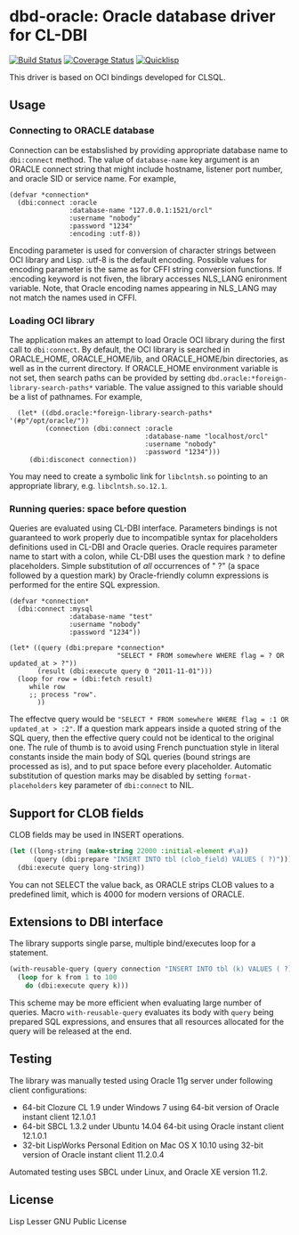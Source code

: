 # dbd-oracle: Oracle database driver for CL-DBI

[![Build Status](https://travis-ci.org/sergadin/dbd-oracle.svg?branch=master)](https://travis-ci.org/sergadin/dbd-oracle)
[![Coverage Status](https://coveralls.io/repos/github/sergadin/dbd-oracle/badge.svg?branch=master)](https://coveralls.io/github/sergadin/dbd-oracle?branch=master)
[![Quicklisp](http://quickdocs.org/badge/dbd-oracle.svg)](http://quickdocs.org/dbd-oracle/)

This driver is based on OCI bindings developed for CLSQL.

## Usage

### Connecting to ORACLE database

Connection can be estabslished by providing appropriate database name
to `dbi:connect` method. The value of `database-name` key argument is an
ORACLE connect string that might include hostname, listener port
number, and oracle SID or service name. For example,

```common-lisp
(defvar *connection*
  (dbi:connect :oracle
               :database-name "127.0.0.1:1521/orcl"
               :username "nobody"
               :password "1234"
               :encoding :utf-8))
```

Encoding parameter is used for conversion of character strings between
OCI library and Lisp. :utf-8 is the default encoding. Possible values
for encoding parameter is the same as for CFFI string conversion
functions. If :encoding keyword is not fiven, the library accesses
NLS_LANG enironment variable. Note, that Oracle encoding names
appearing in NLS_LANG may not match the names used in CFFI.


### Loading OCI library

The application makes an attempt to load Oracle OCI library during the
first call to `dbi:connect`. By default, the OCI library is searched in
ORACLE_HOME, ORACLE_HOME/lib, and ORACLE_HOME/bin directories, as well
as in the current directory. If ORACLE_HOME environment variable is
not set, then search paths can be provided by setting
`dbd.oracle:*foreign-library-search-paths*` variable. The value
assigned to this variable should be a list of pathnames. For example,

```common-lisp
  (let* ((dbd.oracle:*foreign-library-search-paths* '(#p"/opt/oracle/"))
         (connection (dbi:connect :oracle
                                  :database-name "localhost/orcl"
                                  :username "nobody"
                                  :password "1234")))
     (dbi:disconect connection))
```

You may need to create a symbolic link for `libclntsh.so` pointing to
an appropriate library, e.g. `libclntsh.so.12.1`.

### Running queries: space before question

Queries are evaluated using CL-DBI interface. Parameters bindings is
not guaranteed to work properly due to incompatible syntax for
placeholders definitions used in CL-DBI and Oracle queries. Oracle
requires parameter name to start with a colon, while CL-DBI uses the
question mark `?` to define placeholders. Simple substitution of *all*
occurrences of " ?" (a space followed by a question mark) by
Oracle-friendly column expressions is performed for the entire SQL
expression.

```common-lisp
(defvar *connection*
  (dbi:connect :mysql
               :database-name "test"
               :username "nobody"
               :password "1234"))

(let* ((query (dbi:prepare *connection*
                           "SELECT * FROM somewhere WHERE flag = ? OR updated_at > ?"))
       (result (dbi:execute query 0 "2011-11-01")))
  (loop for row = (dbi:fetch result)
     while row
     ;; process "row".
       ))
```

The effectve query would be
`"SELECT * FROM somewhere WHERE flag = :1 OR updated_at > :2"`.
If a question mark appears inside a quoted string of the SQL query,
then the effective query could not be identical to the original
one. The rule of thumb is to avoid using French punctuation style in
literal constants inside the main body of SQL queries (bound strings
are processed as is), and to put space before every placeholder. Automatic
substitution of question marks may be disabled by setting
`format-placeholders` key parameter of `dbi:connect` to NIL.

## Support for CLOB fields

CLOB fields may be used in INSERT operations.

```lisp
(let ((long-string (make-string 22000 :initial-element #\a))
      (query (dbi:prepare "INSERT INTO tbl (clob_field) VALUES ( ?)")))
  (dbi:execute query long-string))
```

You can not SELECT the value back, as ORACLE strips CLOB values to a
predefined limit, which is 4000 for modern versions of ORACLE.

## Extensions to DBI interface

The library supports single parse, multiple bind/executes loop for a statement.

```lisp
(with-reusable-query (query connection "INSERT INTO tbl (k) VALUES ( ?)")
  (loop for k from 1 to 100
    do (dbi:execute query k)))
```

This scheme may be more efficient when evaluating large number of
queries. Macro `with-reusable-query` evaluates its body with `query`
being prepared SQL expressions, and ensures that all resources
allocated for the query will be released at the end.

## Testing

The library was manually tested using Oracle 11g server under following client configurations:

* 64-bit Clozure CL 1.9 under Windows 7 using 64-bit version of Oracle instant client 12.1.0.1
* 64-bit SBCL 1.3.2 under Ubuntu 14.04 64-bit using Oracle instant client 12.1.0.1
* 32-bit LispWorks Personal Edition on Mac OS X 10.10 using 32-bit version of Oracle instant client 11.2.0.4

Automated testing uses SBCL under Linux, and Oracle XE version 11.2.

## License

Lisp Lesser GNU Public License
